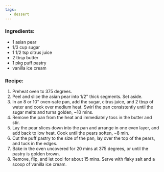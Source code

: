 ```yaml
---
tags:
  - dessert
---
```

### Ingredients:
- 1 asian pear
- 1/3 cup sugar
- 1 1/2 tsp citrus juice
- 2 tbsp butter
- 1 pkg puff pastry
- vanilla ice cream

### Recipe:
1. Preheat oven to 375 degrees.
2. Peel and slice the asian pear into 1/2" thick segments. Set aside. 
3. In an 8 or 10" oven-safe pan, add the sugar, citrus juice, and 2 tbsp of water and cook over medium heat. Swirl the pan consistently until the sugar melts and turns golden, ~10 mins.
4. Remove the pan from the heat and immediately toss in the butter and stir. 
5. Lay the pear slices down into the pan and arrange in one even layer, and add back to low heat. Cook until the pears soften, ~8 min. 
6. Cut the puff pastry to the size of the pan, lay over the top of the pears, and tuck in the edges. 
7. Bake in the oven uncovered for 20 mins at 375 degrees, or until the pastry is golden brown.
8. Remove, flip, and let cool for about 15 mins. Serve with flaky salt and a scoop of vanilla ice cream. 